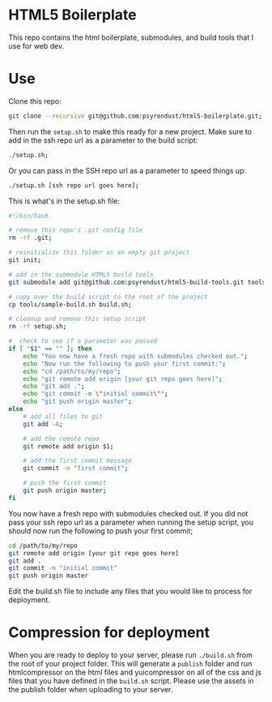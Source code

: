 # HTML5 Boilerplate

This repo contains the html boilerplate, submodules, and build tools that I use for web dev.

# Use

Clone this repo:

```bash
git clone --recursive git@github.com:psyrendust/html5-boilerplate.git;
```

Then run the `setup.sh` to make this ready for a new project. Make sure to add in the ssh repo url as a parameter to the build script:

```bash
./setup.sh;
```

Or you can pass in the SSH repo url as a parameter to speed things up:

```bash
./setup.sh [ssh repo url goes here];
```

This is what's in the setup.sh file:

```bash
#!/bin/bash

# remove this repo's .git config file
rm -rf .git;

# reinitialize this folder as an empty git project
git init;

# add in the submodule HTML5 build tools
git submodule add git@github.com:psyrendust/html5-build-tools.git tools;

# copy over the build script to the root of the project
cp tools/sample-build.sh build.sh;

# cleanup and remove this setup script
rm -rf setup.sh;

#  check to see if a parameter was passed
if [ "$1" == "" ]; then
	echo "You now have a fresh repo with submodules checked out.";
	echo "Now run the following to push your first commit:";
	echo "cd /path/to/my/repo";
	echo "git remote add origin [your git repo goes here]";
	echo "git add .";
	echo "git commit -m \"initial commit\"";
	echo "git push origin master";
else
	# add all files to git
	git add -A;

	# add the remote repo
	git remote add origin $1;

	# add the first commit message
	git commit -m "first commit";

	# push the first commit
	git push origin master;
fi
```

You now have a fresh repo with submodules checked out. If you did not pass your ssh repo url as a parameter when running the setup script, you should now run the following to push your first commit;

```bash
cd /path/to/my/repo
git remote add origin [your git repo goes here]
git add .
git commit -m "initial commit"
git push origin master
```

Edit the build.sh file to include any files that you would like to process for deployment.

# Compression for deployment

When you are ready to deploy to your server, please run `./build.sh` from the root of your project folder. This will generate a `publish` folder and run htmlcompressor on the html files and yuicompressor on all of the css and js files that you have defined in the `build.sh` script. Please use the assets in the publish folder when uploading to your server.